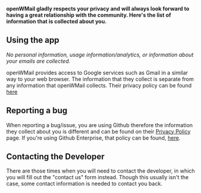 **openWMail gladly respects your privacy and will always look forward to having a great relationship with the community. Here's the list of information that is collected about you.**

## Using the app

*No personal information, usage information/analytics, or information about your emails are collected.*

openWMail provides access to Google services such as Gmail in a similar way to your web browser. The information that they collect is separate from any information that openWMail collects. Their privacy policy can be found [here](https://www.google.com/intl/en/policies/privacy/)

## Reporting a bug

When reporting a bug/issue, you are using Github therefore the information they collect about you is different and can be found on their [Privacy Policy](https://help.github.com/articles/github-privacy-policy/) page. If you're using Github Enterprise, that policy can be found, [here](https://enterprise.github.com/privacy).

## Contacting the Developer

There are those times when you will need to contact the developer, in which you will fill out the "contact us" form instead. Though this usually isn't the case, some contact information is needed to contact you back.
